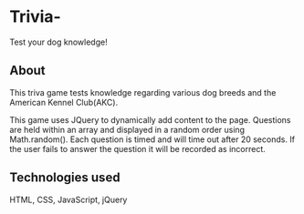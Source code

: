 # Trivia-
Test your dog knowledge!

## About
This triva game tests knowledge regarding various dog breeds and the American Kennel Club(AKC).

This game uses JQuery to dynamically add content to the page. Questions are held within an array and displayed in a random order using Math.random(). Each question is timed and will time out after 20 seconds. If the user fails to answer the question it will be recorded as incorrect.

## Technologies used
HTML, CSS, JavaScript, jQuery
